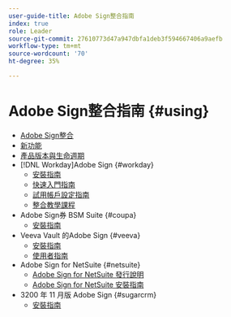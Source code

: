 ```yaml
---
user-guide-title: Adobe Sign整合指南
index: true
role: Leader
source-git-commit: 27610773d47a947dbfa1deb3f594667406a9aefb
workflow-type: tm+mt
source-wordcount: '70'
ht-degree: 35%

---
```



# Adobe Sign整合指南 {#using}

+ [Adobe Sign整合](home.md)
+ [新功能](whats-new.md)
+ [產品版本與生命週期](versions.md)
+ [!DNL Workday]Adobe Sign {#workday}
   + [安裝指南](workday/install.md)
   + [快速入門指南](workday/quick-start.md)
   + [試用帳戶設定指南](workday/trial-install.md)
   + [整合教學課程](workday/tutorial-video.md)
+ Adobe Sign券 BSM Suite {#coupa}
   + [安裝指南](coupa/install.md)
+ Veeva Vault 的Adobe Sign {#veeva}
   + [安裝指南](veeva/install.md)
   + [使用者指南](veeva/user.md)
+ Adobe Sign for NetSuite {#netsuite}
   + [Adobe Sign for NetSuite 發行說明](netsuite/release-notes.md)
   + [Adobe Sign for NetSuite 安裝指南](netsuite/install.md)
+ 3200 年 11 月版 Adobe Sign {#sugarcrm}
   + [安裝指南](sugarcrm/install.md)

